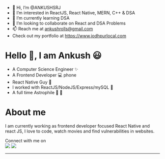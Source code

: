 - 👋 Hi, I’m @ANKUSHSRJ
- 👀 I’m interested in  ReactJS, React Native, MERN, C++ & DSA 
- 🌱 I’m currently learning DSA 
- 💞️ I’m looking to collaborate on React and DSA Problems
- 📫 Reach me at ankushrolls@gmail.com 
- Check out my portfolio at https://www.jodhpurlocal.com 
<!---
ANKUSHSRJ/ANKUSHSRJ is a ✨ special ✨ repository because its `README.md` (this file) appears on your GitHub profile.
You can click the Preview link to take a look at your changes.
--->
# Hello :wave:, I am Ankush 😃 
- A Computer Science Engineer :sparkles:
- A Frontend Developer :computer: phone
- React Native Guy :new_moon_with_face:
- I worked with ReactJS/NodeJS/Express/mySQL 🐍
- A full time Astrophile :rocket: :milky_way:

# About me
I am currently working as frontend developer focused React Native and react JS, I love to code, watch movies and find vulnerabilities in websites.

 



<p>Connect with me on
<br>	
<a target="_blank" href="[https://www.linkedin.com/in/sreevishnu-t-84b335173/](https://in.linkedin.com/in/ankush-srj-04a4aa176)"><img src="https://img.shields.io/badge/-LinkedIn-0077B5?style=for-the-badge&logo=Linkedin&logoColor=white"></img></a>
<a target="_blank" href="https://twitter.com/ankushsrj"><img src="https://img.shields.io/badge/-Twitter-1DA1F2?style=for-the-badge&logo=Twitter&logoColor=white"></img></a>

<br>
</p>

------

 
 
